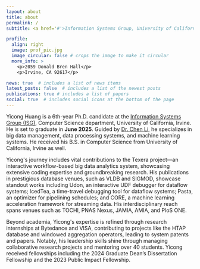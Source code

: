 ```yaml
---
layout: about
title: about
permalink: /
subtitle: <a href='#'>Information Systems Group, University of California, Irvine</a>.

profile:
  align: right
  image: prof_pic.jpg
  image_circular: false # crops the image to make it circular
  more_info: >
    <p>2059 Donald Bren Hall</p>
    <p>Irvine, CA 92617</p>

news: true  # includes a list of news items
latest_posts: false  # includes a list of the newest posts
publications: true # includes a list of papers
social: true  # includes social icons at the bottom of the page
---
```


Yicong Huang is a 6th-year Ph.D. candidate at the [Information Systems Group (ISG)](https://isg.ics.uci.edu), Computer
Science department, University of California, Irvine.
He is set to graduate in **June 2025**.
Guided by [Dr. Chen Li](https://chenli.ics.uci.edu), he specializes in big data management, data processing systems, and
machine learning systems.
He received his B.S. in Computer Science from University of California, Irvine as well.

Yicong's journey includes vital contributions to the Texera project—an interactive workflow-based big data analytics
system, showcasing extensive coding expertise and groundbreaking research.
His publications in prestigious database venues, such as VLDB and SIGMOD, showcase standout works including Udon, an interactive UDF debugger for dataflow systems; IcedTea, a time-travel debugging tool for dataflow systems; Pasta, an optimizer for pipelining schedules; and CORE, a machine learning acceleration framework for streaming data.
His interdisciplinary reach spans venues such as TOCHI, PNAS Nexus, JAMIA, AMIA, and PloS ONE.

Beyond academia, Yicong's expertise is refined through research internships at Bytedance and VISA, contributing to
projects like the HTAP database and windowed aggregation operators, leading to system patents and papers.
Notably, his leadership skills shine through managing collaborative research projects and mentoring over 40 students.
Yicong received fellowships including the 2024 Graduate Dean’s Dissertation Fellowship and the 2023 Public Impact Fellowship. 



